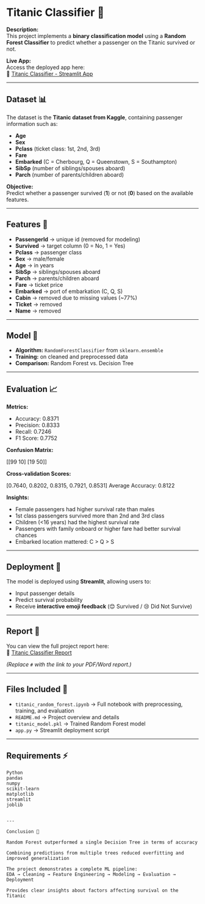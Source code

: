 # Titanic Classifier 🚢

**Description:**  
This project implements a **binary classification model** using a **Random Forest Classifier** to predict whether a passenger on the Titanic survived or not.  

**Live App:**  
Access the deployed app here:  
🔗 [Titanic Classifier - Streamlit App](#)  

---

## Dataset 📊
The dataset is the **Titanic dataset from Kaggle**, containing passenger information such as:  
- **Age**  
- **Sex**  
- **Pclass** (ticket class: 1st, 2nd, 3rd)  
- **Fare**  
- **Embarked** (C = Cherbourg, Q = Queenstown, S = Southampton)  
- **SibSp** (number of siblings/spouses aboard)  
- **Parch** (number of parents/children aboard)  

**Objective:**  
Predict whether a passenger survived (**1**) or not (**0**) based on the available features.  

---

## Features 📝
- **PassengerId** → unique id (removed for modeling)  
- **Survived** → target column (0 = No, 1 = Yes)  
- **Pclass** → passenger class  
- **Sex** → male/female  
- **Age** → in years  
- **SibSp** → siblings/spouses aboard  
- **Parch** → parents/children aboard  
- **Fare** → ticket price  
- **Embarked** → port of embarkation (C, Q, S)  
- **Cabin** → removed due to missing values (~77%)  
- **Ticket** → removed  
- **Name** → removed  

---

## Model 🤖
- **Algorithm:** `RandomForestClassifier` from `sklearn.ensemble`  
- **Training:** on cleaned and preprocessed data  
- **Comparison:** Random Forest vs. Decision Tree  

---

## Evaluation 📈
**Metrics:**  
- Accuracy: 0.8371  
- Precision: 0.8333  
- Recall: 0.7246  
- F1 Score: 0.7752  

**Confusion Matrix:**

[[99 10] [19 50]]

**Cross-validation Scores:**

[0.7640, 0.8202, 0.8315, 0.7921, 0.8531]
Average Accuracy: 0.8122

**Insights:**  
- Female passengers had higher survival rate than males  
- 1st class passengers survived more than 2nd and 3rd class  
- Children (<16 years) had the highest survival rate  
- Passengers with family onboard or higher fare had better survival chances  
- Embarked location mattered: C > Q > S  

---

## Deployment 🚀
The model is deployed using **Streamlit**, allowing users to:  
- Input passenger details  
- Predict survival probability  
- Receive **interactive emoji feedback** (😊 Survived / 😢 Did Not Survive)  

---

## Report 📄
You can view the full project report here:  
🔗 [Titanic Classifier Report](#)  

*(Replace `#` with the link to your PDF/Word report.)*

---

## Files Included 📂
- `titanic_random_forest.ipynb` → Full notebook with preprocessing, training, and evaluation  
- `README.md` → Project overview and details  
- `titanic_model.pkl` → Trained Random Forest model  
- `app.py` → Streamlit deployment script  

---

## Requirements ⚡
```text
Python
pandas
numpy
scikit-learn
matplotlib
streamlit
joblib


---

Conclusion 🏁

Random Forest outperformed a single Decision Tree in terms of accuracy

Combining predictions from multiple trees reduced overfitting and improved generalization

The project demonstrates a complete ML pipeline:
EDA → Cleaning → Feature Engineering → Modeling → Evaluation → Deployment

Provides clear insights about factors affecting survival on the Titanic
